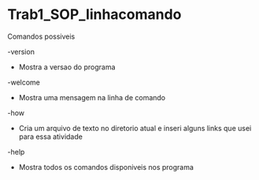# Trab1_SOP_linhacomando
Comandos possiveis

-version
 - Mostra a versao do programa
	
-welcome
  - Mostra uma mensagem na linha de comando
  
-how
  - Cria um arquivo de texto no diretorio atual e inseri alguns links que usei para essa atividade

-help
  - Mostra todos os comandos disponiveis nos programa
